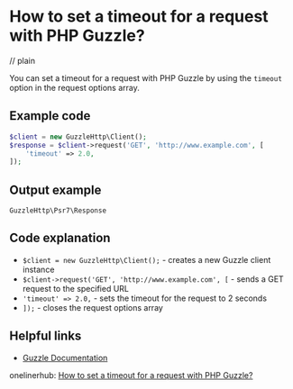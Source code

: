 # How to set a timeout for a request with PHP Guzzle?
// plain

You can set a timeout for a request with PHP Guzzle by using the `timeout` option in the request options array.

## Example code

```php
$client = new GuzzleHttp\Client();
$response = $client->request('GET', 'http://www.example.com', [
    'timeout' => 2.0,
]);
```

## Output example

```
GuzzleHttp\Psr7\Response
```

## Code explanation

- `$client = new GuzzleHttp\Client();` - creates a new Guzzle client instance
- `$client->request('GET', 'http://www.example.com', [` - sends a GET request to the specified URL
- `'timeout' => 2.0,` - sets the timeout for the request to 2 seconds
- `]);` - closes the request options array

## Helpful links
- [Guzzle Documentation](http://docs.guzzlephp.org/en/stable/)

onelinerhub: [How to set a timeout for a request with PHP Guzzle?](https://onelinerhub.com/php-guzzle/how-to-set-a-timeout-for-a-request-with-php-guzzle)